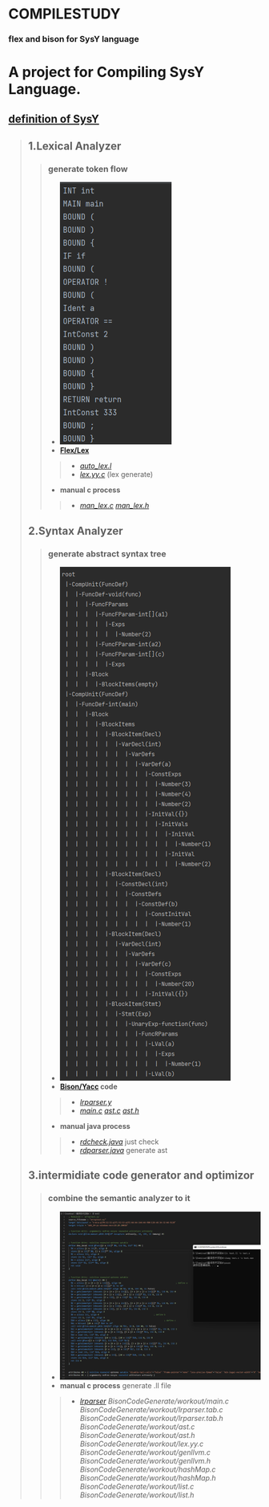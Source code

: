 # COMPILESTUDY
### flex and bison for SysY language
# A project for Compiling SysY Language.
## [definition of SysY](/Document/SysY语言定义.pdf)
> ## 1.**Lexical Analyzer**
> > ### generate token flow
> > - ![flex_example](/Document/flex_example.png)
> > - **[Flex/Lex](https://www.gnu.org/software/flex/)**
> > > - *[auto_lex.l](LexicalAnalyzer/auto_lex.l)*
> > > - *[lex.yy.c](LexicalAnalyzer/lex.yy.c)* (lex generate)
> >  - **manual c process**
> > > -  *[man_lex.c](LexicalAnalyzer/man_lex.c) [man_lex.h](LexicalAnalyzer/man_lex.h)*
> ## 2.**Syntax Analyzer**
> > ### generate abstract syntax tree
> > - ![ast_example](/Document/ast_example.png)
> > - **[Bison/Yacc](https://www.gnu.org/software/bison/) code**
> > > - *[lrparser.y](SyntaxAnalyzer/lrparser.y)*
> > > - *[main.c](SyntaxAnalyzer/main.c) [ast.c](SyntaxAnalyzer/ast.c) [ast.h](SyntaxAnalyzer/ast.h)*
> >  - **manual java process**
> > > - *[rdcheck.java](/SyntaxAnalyzer/SyntaxJava/rdcheck.java)* just check
> > > - *[rdparser.java](/SyntaxAnalyzer/SyntaxJava/rdparser.java)* generate ast
> ## 3.**intermidiate code generator and optimizor**
> > ### combine the semantic analyzer to it
> > - ![ll_example](/Document/ll_example.png)
> >  - **manual c process** generate .ll file
> > > - *[lrparser](BisonCodeGenerate/workout/) BisonCodeGenerate/workout/main.c
        BisonCodeGenerate/workout/lrparser.tab.c BisonCodeGenerate/workout/lrparser.tab.h
        BisonCodeGenerate/workout/ast.c BisonCodeGenerate/workout/ast.h
        BisonCodeGenerate/workout/lex.yy.c
        BisonCodeGenerate/workout/genllvm.c BisonCodeGenerate/workout/genllvm.h
        BisonCodeGenerate/workout/hashMap.c BisonCodeGenerate/workout/hashMap.h
        BisonCodeGenerate/workout/list.c BisonCodeGenerate/workout/list.h*
